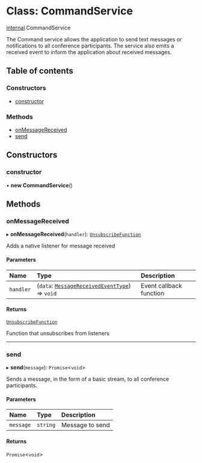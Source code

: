 # Class: CommandService

[internal](../modules/internal.md).CommandService

The Command service allows the application to send text messages or notifications to all conference participants.
The service also emits a received event to inform the application about received messages.

## Table of contents

### Constructors

- [constructor](internal.CommandService.md#constructor)

### Methods

- [onMessageReceived](internal.CommandService.md#onmessagereceived)
- [send](internal.CommandService.md#send)

## Constructors

### constructor

• **new CommandService**()

## Methods

### onMessageReceived

▸ **onMessageReceived**(`handler`): [`UnsubscribeFunction`](../modules/internal.md#unsubscribefunction)

Adds a native listener for message received

#### Parameters

| Name | Type | Description |
| :------ | :------ | :------ |
| `handler` | (`data`: [`MessageReceivedEventType`](../interfaces/internal.MessageReceivedEventType.md)) => `void` | Event callback function |

#### Returns

[`UnsubscribeFunction`](../modules/internal.md#unsubscribefunction)

Function that unsubscribes from listeners

___

### send

▸ **send**(`message`): `Promise`<`void`\>

Sends a message, in the form of a basic stream, to all conference participants.

#### Parameters

| Name | Type | Description |
| :------ | :------ | :------ |
| `message` | `string` | Message to send |

#### Returns

`Promise`<`void`\>

